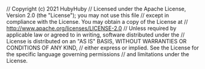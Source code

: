 
//  Copyright (c) 2021 HubyHuby
//  Licensed under the Apache License, Version 2.0 (the "License"); you may not use this file
//  except in compliance with the License. You may obtain a copy of the License at
//    http://www.apache.org/licenses/LICENSE-2.0
//  Unless required by applicable law or agreed to in writing, software distributed under the
//  License is distributed on an "AS IS" BASIS, WITHOUT WARRANTIES OR CONDITIONS OF ANY KIND,
//  either express or implied. See the License for the specific language governing permissions
//  and limitations under the License.